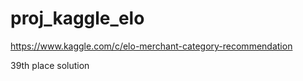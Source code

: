 # proj_kaggle_elo
https://www.kaggle.com/c/elo-merchant-category-recommendation

39th place solution

